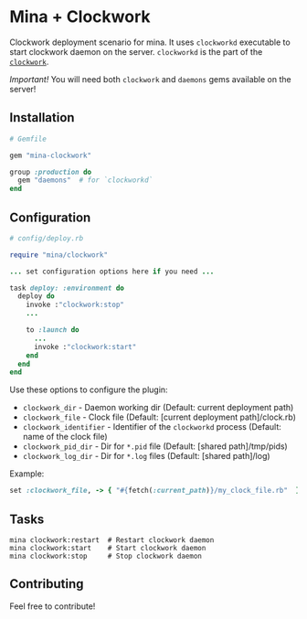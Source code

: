 # Mina + Clockwork

Clockwork deployment scenario for mina. It uses `clockworkd` executable to start
clockwork daemon on the server. `clockworkd` is the part of the [`clockwork`](https://github.com/Rykian/clockwork).

*Important!* You will need both `clockwork` and `daemons` gems available on the server!

## Installation

```ruby
# Gemfile

gem "mina-clockwork"

group :production do
  gem "daemons"  # for `clockworkd`
end
```

## Configuration

```ruby
# config/deploy.rb

require "mina/clockwork"

... set configuration options here if you need ...

task deploy: :environment do
  deploy do
    invoke :"clockwork:stop"
    ...

    to :launch do
      ...
      invoke :"clockwork:start"
    end
  end
end
```

Use these options to configure the plugin:

* `clockwork_dir` - Daemon working dir (Default: current deployment path)
* `clockwork_file` - Clock file (Default: [current deployment path]/clock.rb)
* `clockwork_identifier` - Identifier of the `clockworkd` process (Default: name of the clock file)
* `clockwork_pid_dir` - Dir for `*.pid` file (Default: [shared path]/tmp/pids)
* `clockwork_log_dir` - Dir for `*.log` files (Default: [shared path]/log)

Example:

```ruby
set :clockwork_file, -> { "#{fetch(:current_path)}/my_clock_file.rb"  }
```

## Tasks

```
mina clockwork:restart  # Restart clockwork daemon
mina clockwork:start    # Start clockwork daemon
mina clockwork:stop     # Stop clockwork daemon
```


## Contributing

Feel free to contribute!

